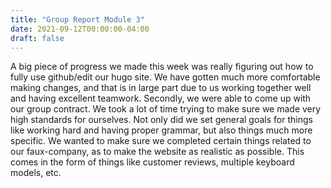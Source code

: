 ```yaml
---
title: "Group Report Module 3"
date: 2021-09-12T00:00:00-04:00
draft: false
---
```


A big piece of progress we made this week was really figuring out how to fully use github/edit our hugo site. We have gotten much more comfortable making changes, and that is in large part due to us working together well and having excellent teamwork. Secondly, we were able to come up with our group contract. We took a lot of time trying to make sure we made very high standards for ourselves. Not only did we set general goals for things like working hard and having proper grammar, but also things much more specific. We wanted to make sure we completed certain things related to our faux-company, as to make the website as realistic as possible. This comes in the form of things like customer reviews, multiple keyboard models, etc.
